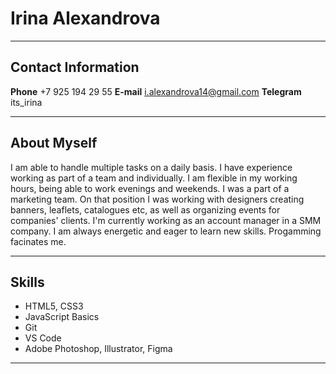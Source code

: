 # Irina Alexandrova
***
## Contact Information

**Phone** +7 925 194 29 55
**E-mail** i.alexandrova14@gmail.com
**Telegram** its_irina

***

## About Myself

I am able to handle multiple tasks on a daily basis. I have experience working as part of a team and individually. I am flexible in my working hours, being able to work evenings and weekends. I was a part of a marketing team. On that position I was working with designers creating banners, leaflets, catalogues etc, as well as organizing events for companies' clients. I'm currently working as an account manager in a SMM company. I am always energetic and eager to learn new skills. Progamming facinates me.

***

## Skills

* HTML5, CSS3
* JavaScript Basics
* Git
* VS Code
* Adobe Photoshop, Illustrator, Figma

*** 

